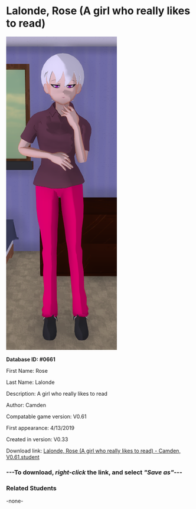 # Lalonde, Rose (A girl who really likes to read)

<img src="../../Files/Images/Lalonde, Rose (A girl who really likes to read).png" title="Lalonde, Rose (A girl who really likes to read) - Camden, V0.61">

**Database ID: #0661**

First Name: Rose

Last Name: Lalonde

Description: A girl who really likes to read

Author: Camden

Compatable game version: V0.61

First appearance: 4/13/2019

Created in version: V0.33

Download link: <a href="https://raw.githubusercontent.com/Arbiter1223/Daigaku-Gurashi-Custom-Students/master/Files/Student%20Files/Lalonde%2C%20Rose%20(A%20girl%20who%20really%20likes%20to%20read)%20-%20Camden%2C%20V0.61.student">Lalonde, Rose (A girl who really likes to read) - Camden, V0.61.student</a>

### ---**To download, _right-click_ the link, and select _"Save as"_**---

### Related Students

-none-
